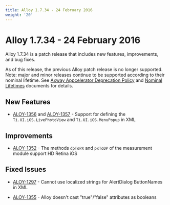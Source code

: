 ```yaml
---
title: Alloy 1.7.34 - 24 February 2016
weight: '20'
---
```


# Alloy 1.7.34 - 24 February 2016

Alloy 1.7.34 is a patch release that includes new features, improvements, and bug fixes.

As of this release, the previous Alloy patch release is no longer supported. Note: major and minor releases continue to be supported according to their nominal lifetime. See [Axway Appcelerator Deprecation Policy](/guide/AMPLIFY_Appcelerator_Services_Overview/Axway_Appcelerator_Deprecation_Policy/) and [Nominal Lifetimes](/guide/AMPLIFY_Appcelerator_Services_Overview/Axway_Appcelerator_Product_Lifecycle/#nominal-lifetimes) documents for details.

## New Features

* [ALOY-1356](https://jira.appcelerator.org/browse/ALOY-1356) and [ALOY-1357](https://jira.appcelerator.org/browse/ALOY-1357) - Support for defining the `Ti.UI.iOS.LivePhotoView` and `Ti.UI.iOS.MenuPopup` in XML

## Improvements

* [ALOY-1352](https://jira.appcelerator.org/browse/ALOY-1352) - The methods `dpToPX` and `pxToDP` of the measurement module support HD Retina iOS

## Fixed Issues

* [ALOY-1297](https://jira.appcelerator.org/browse/ALOY-1297) - Cannot use localized strings for AlertDialog ButtonNames in XML

* [ALOY-1355](https://jira.appcelerator.org/browse/ALOY-1355) - Alloy doesn't cast "true"/"false" attributes as booleans
